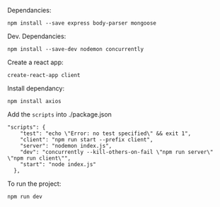 Dependancies:

`npm install --save express body-parser mongoose`

Dev. Dependancies:

`npm install --save-dev nodemon concurrently`

Create a react app:

`create-react-app client`

Install dependancy:

`npm install axios`

Add the `scripts` into ./package.json

```
"scripts": {
    "test": "echo \"Error: no test specified\" && exit 1",
    "client": "npm run start --prefix client",
    "server": "nodemon index.js",
    "dev": "concurrently --kill-others-on-fail \"npm run server\" \"npm run client\"",
    "start": "node index.js"
  },
```
To run the project:

`npm run dev`